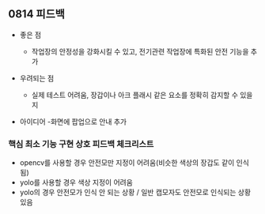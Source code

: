 ## 0814 피드백
- 좋은 점
    - 작업장의 안정성을 강화시킬 수 있고, 전기관련 작업장에 특화된 안전 기능을 추가
    
- 우려되는 점
    - 실제 테스트 어려움, 장갑이나 아크 플래시 같은 요소를 정확히 감지할 수 있을 지

- 아이디어
    -화면에 팝업으로 안내 추가

### 핵심 최소 기능 구현 상호 피드백 체크리스트
- opencv를 사용할 경우 안전모만 지정이 어려움(비슷한 색상의 장갑도 같이 인식됨)
- yolo를 사용할 경우 색상 지정이 어려움
- yolo의 경우 안전모가 인식 안 되는 상황 / 일반 캡모자도 안전모로 인식되는 상황 있음